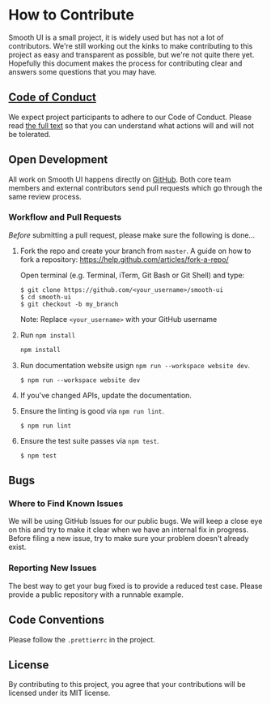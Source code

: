 # How to Contribute

Smooth UI is a small project, it is widely used but has not a lot of contributors. We're still working out the kinks to make contributing to this project as easy and transparent as possible, but we're not quite there yet. Hopefully this document makes the process for contributing clear and answers some questions that you may have.

## [Code of Conduct](https://github.com/smooth-code/smooth-ui/blob/master/CODE_OF_CONDUCT.md)

We expect project participants to adhere to our Code of Conduct. Please read [the full text](https://github.com/smooth-code/smooth-ui/blob/master/CODE_OF_CONDUCT.md) so that you can understand what actions will and will not be tolerated.

## Open Development

All work on Smooth UI happens directly on [GitHub](/). Both core team members and external contributors send pull requests which go through the same review process.

### Workflow and Pull Requests

_Before_ submitting a pull request, please make sure the following is done…

1.  Fork the repo and create your branch from `master`. A guide on how to fork a repository: https://help.github.com/articles/fork-a-repo/

    Open terminal (e.g. Terminal, iTerm, Git Bash or Git Shell) and type:

    ```sh-session
    $ git clone https://github.com/<your_username>/smooth-ui
    $ cd smooth-ui
    $ git checkout -b my_branch
    ```

    Note: Replace `<your_username>` with your GitHub username

2.  Run `npm install`

    ```sh
    npm install
    ```

3.  Run documentation website usign `npm run --workspace website dev`.

    ```sh-session
    $ npm run --workspace website dev
    ```

4.  If you've changed APIs, update the documentation.

5.  Ensure the linting is good via `npm run lint`.

    ```sh-session
    $ npm run lint
    ```

6.  Ensure the test suite passes via `npm test`.

    ```sh-session
    $ npm test
    ```

## Bugs

### Where to Find Known Issues

We will be using GitHub Issues for our public bugs. We will keep a close eye on this and try to make it clear when we have an internal fix in progress. Before filing a new issue, try to make sure your problem doesn't already exist.

### Reporting New Issues

The best way to get your bug fixed is to provide a reduced test case. Please provide a public repository with a runnable example.

## Code Conventions

Please follow the `.prettierrc` in the project.

## License

By contributing to this project, you agree that your contributions will be licensed under its MIT license.

